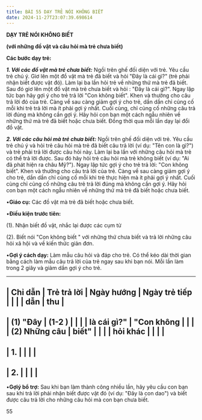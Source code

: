 ```yaml
---
title: BÀI 55 DẠY TRẺ NÓI KHÔNG BIẾT
date: 2024-11-27T23:07:39.698614
---
```


**DẠY TRẺ NÓI KHÔNG BIẾT**

**(với những đồ vật và câu hỏi mà trẻ chưa biết)**

**Các bước dạy trẻ:**

***1. Với các đồ vật mà trẻ chưa biết:*** Ngồi trên ghế đối diện với
trẻ. Yêu cầu trẻ chú ý. Giơ lên một đồ vật mà trẻ đã biết và hỏi "Đây
là cái gì?" (trẻ phải nhận biết được vật đó). Làm lại ba lần hỏi trẻ
về những thứ mà trẻ đã biết. Sau đó giơ lên một đồ vật mà trẻ chưa
biết và hỏi : "Đây là cái gì?". Ngay lập tức bạn hãy gợi ý cho trẻ trả
lời "Con không biết". Khen và thưởng cho câu trả lời đó của trẻ. Càng
về sau càng giảm gợi ý cho trẻ, dần dần chỉ củng cố mỗi khi trẻ trả
lời mà ít phải gợi ý nhất. Cuối cùng, chỉ củng cố những câu trả lời
đúng mà không cần gợi ý. Hãy hỏi con bạn một cách ngẫu nhiên về những
thứ mà trẻ đã biết hoặc chưa biết. Đồng thời qua mỗi lần dạy lại đổi
đồ vật.

***2. Với các câu hỏi mà trẻ chưa biết:*** Ngồi trên ghế đối diện với
trẻ. Yêu cầu trẻ chú ý và hỏi trẻ câu hỏi mà trẻ đã biết câu trả lời
(ví dụ: "Tên con là gì?") và trẻ phải trả lời được câu hỏi này. Làm
lại ba lần với những câu hỏi mà trẻ có thể trả lời được. Sau đó hãy
hỏi trẻ câu hỏi mà trẻ không biết (ví dụ: "Ai đã phát hiện ra châu
Mỹ?"). Ngay lập tức gợi ý cho trẻ trả lời: "Con không biết". Khen và
thưởng cho câu trả lời của trẻ. Càng về sau càng giảm gợi ý cho trẻ,
dần dần chỉ củng cố mỗi khi trẻ thực hiện mà ít phải gợi ý nhất. Cuối
cùng chỉ củng cố những câu trẻ trả lời đúng mà không cần gợi ý. Hãy
hỏi con bạn một cách ngẫu nhiên về những thứ mà trẻ đã biết hoặc chưa
biết.

•**Giáo cụ:** Các đồ vật mà trẻ đã biết hoặc chưa biết.

•**Điều kiện trước tiên:**

(1). Nhận biết đồ vật, nhắc lại được các cụm từ

(2). Biết nói "Con không biết " với những thứ chưa biết và trả lời
những câu hỏi xã hội và về kiến thức giản đơn.

•**Gợi ý cách dạy:** Làm mẫu câu hỏi và đáp cho trẻ. Có thể kéo dài
thời gian bằng cách làm mẫu câu trả lời của trẻ ngay sau khi bạn nói.
Mỗi lần làm trong 2 giây và giảm dần gợi ý cho trẻ.

-------------------------------------------------------------------------
| **Chỉ dẫn**     | **Trẻ trả lời** | **Ngày hướng  | **Ngày trẻ tiếp |
|                 |                 | dẫn**         | thu**           |
-------------------------------------------------------------------------
| **(1)** "**Đây  | **(1-2 )**    |                 |                 |
| là cái gì?**"  | "**Con không  |                 |                 |
| **(2) Những câu | biết**"       |                 |                 |
| hỏi khác**      |                 |                 |                 |
-------------------------------------------------------------------------
| 1.           |                 |                 |                 |
-------------------------------------------------------------------------
| 2.           |                 |                 |                 |
-------------------------------------------------------------------------

•**Gợiý bổ trợ:** Sau khi bạn làm thành công nhiều lần, hãy yêu cầu
con bạn sau khi trả lời phải nhận biết được vật đó (ví dụ: "Đây là con
dao") và biết được câu trả lời cho những câu hỏi mà con bạn chưa biết.

55

